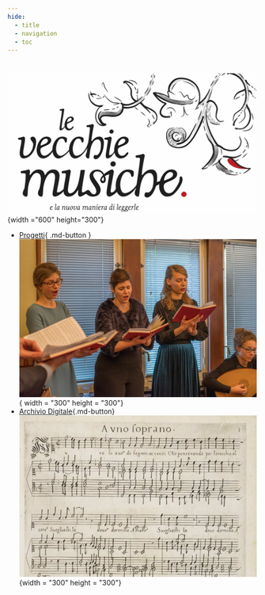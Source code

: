 ```yaml
---
hide:
  - title
  - navigation
  - toc
---
```


# 

![Vecchie Musiche Logo](../assets/images/VM_logo_large.webp){width ="600" height="300"}

<div class="grid cards" markdown>

- [Progetti](projects.md){ .md-button }
  ![Projects](../assets/images/Projects.webp){ width = "300" height = "300"}
- [Archivio Digitale](archive.md){.md-button}
  ![Digital Archive](../assets/images/aura_soave.webp){width = "300" height = "300"}

</div>
